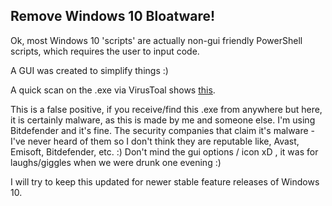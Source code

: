 ## Remove Windows 10 Bloatware!

Ok, most Windows 10 'scripts' are actually non-gui friendly PowerShell scripts, which requires the user to input code.

A GUI was created to simplify things :)

A quick scan on the .exe via VirusToal shows  [this](https://www.virustotal.com/#/file/4044065d1c0823dc5f6b1733298de8b96a1ce128cbd26dc2df6ad60ecf816c81/detection).

This is a false positive, if you receive/find this .exe from anywhere but here, it is certainly malware, as this is made by me and someone else. I'm using Bitdefender and it's fine. The security companies that claim it's malware - I've never heard of them so I don't think they are reputable like, Avast, Emisoft, Bitdefender, etc.  :)
Don't mind the gui options / icon xD , it was for laughs/giggles when we were drunk one evening :)

I will try to keep this updated for newer stable feature releases of Windows 10.
